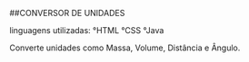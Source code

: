 ##CONVERSOR DE UNIDADES

linguagens utilizadas:
°HTML
°CSS
°Java

Converte unidades como Massa, Volume, Distância e Ângulo.
